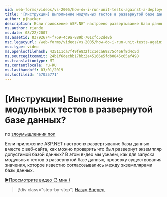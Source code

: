 ```yaml
---
uid: web-forms/videos/vs-2005/how-do-i-run-unit-tests-against-a-deployed-database
title: '[Инструкции] Выполнение модульных тестов в развернутой базе данных? | Документы Майкрософт'
author: pjhacker
description: Если приложение ASP.NET настроено развертывание базы данных вместе с веб-сайта, как можно проверить что был развернут экземпляр допустимой базой данных?...
ms.author: riande
ms.date: 08/22/2007
ms.assetid: 83792674-f769-4c9a-889b-701cfc52de8b
msc.legacyurl: /web-forms/videos/vs-2005/how-do-i-run-unit-tests-against-a-deployed-database
msc.type: video
ms.openlocfilehash: 435111ca7f49fe822fcc1eca69275c466f8d4c5d
ms.sourcegitcommit: 24b1f6decbb17bb22a45166e5fdb0845c65af498
ms.translationtype: MT
ms.contentlocale: ru-RU
ms.lasthandoff: 03/01/2019
ms.locfileid: "57035771"
---
```

<a name="how-do-i-run-unit-tests-against-a-deployed-database"></a>[Инструкции] Выполнение модульных тестов в развернутой базе данных?
====================
по [злоумышленник пол](https://github.com/pjhacker)

Если приложение ASP.NET настроено развертывание базы данных вместе с веб-сайта, как можно проверить что был развернут экземпляр допустимой базой данных? В этом видео мы узнаем, как для запуска модульных тестов в развернутой базе данных, проверку существования значения, которое известно согласовывались между экземплярами базы данных.

[&#9654;Просмотрите видео (3 мин.)](https://channel9.msdn.com/Blogs/ASP-NET-Site-Videos/how-do-i-run-unit-tests-against-a-deployed-database)

> [!div class="step-by-step"]
> [Назад](how-do-i-deploy-a-web-application-during-a-team-build.md)
> [Вперед](how-do-i-enable-code-coverage-and-profiling-in-production-applications.md)
